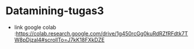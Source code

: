 # Datamining-tugas3

- link google colab :https://colab.research.google.com/drive/1g450rcGg0kuRdRZfRFdtk7TW8pDjzal4#scrollTo=J7kK18FXkDZE
